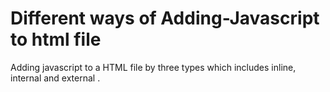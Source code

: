 # Different ways of Adding-Javascript to html file
Adding javascript to a HTML file by three types which includes inline, internal and external .
